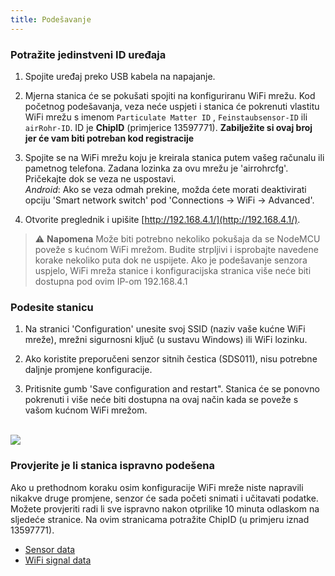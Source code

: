 ```yaml
---
title: Podešavanje
---
```

### Potražite jedinstveni ID uređaja
1. Spojite uređaj preko USB kabela na napajanje.

2. Mjerna stanica će se pokušati spojiti na konfiguriranu WiFi mrežu. Kod početnog podešavanja, veza neće uspjeti i stanica će pokrenuti vlastitu WiFi mrežu s imenom `Particulate Matter ID` , `Feinstaubsensor-ID` ili `airRohr-ID`. ID je **ChipID** (primjerice 13597771). **Zabilježite si ovaj broj jer će vam biti potreban kod registracije**

3. Spojite se na WiFi mrežu koju je kreirala stanica putem vašeg računalu ili pametnog telefona. Zadana lozinka za ovu mrežu je 'airrohrcfg'. Pričekajte dok se veza ne uspostavi.<br>*Android*: Ako se veza odmah prekine, možda ćete morati deaktivirati opciju 'Smart network switch' pod 'Connections -> WiFi -> Advanced'.

4. Otvorite preglednik i upišite [http://192.168.4.1/](http://192.168.4.1/).

> ⚠️ **Napomena** Može biti potrebno nekoliko pokušaja da se NodeMCU poveže s kućnom WiFi mrežom. Budite strpljivi i isprobajte navedene korake nekoliko puta dok ne uspijete. Ako je podešavanje senzora uspjelo, WiFi mreža stanice i konfiguracijska stranica više neće biti dostupna pod ovim IP-om 192.168.4.1

### Podesite stanicu
1. Na stranici 'Configuration' unesite svoj SSID (naziv vaše kućne WiFi mreže), mrežni sigurnosni ključ (u sustavu Windows) ili WiFi lozinku.

2. Ako koristite preporučeni senzor sitnih čestica (SDS011), nisu potrebne daljnje promjene konfiguracije.

3. Pritisnite gumb 'Save configuration and restart". Stanica će se ponovno pokrenuti i više neće biti dostupna na ovaj način kada se poveže s vašom kućnom WiFi mrežom.

<br>

<img src="../docs/airrohr_config_initial.jpg" loading="lazy"/>

<br>

### Provjerite je li stanica ispravno podešena
Ako u prethodnom koraku osim konfiguracije WiFi mreže niste napravili nikakve druge promjene, senzor će sada početi snimati i učitavati podatke. Možete provjeriti radi li sve ispravno nakon otprilike 10 minuta odlaskom na sljedeće stranice. Na ovim stranicama potražite ChipID (u primjeru iznad 13597771).

 * [Sensor data](https://www.madavi.de/sensor/graph.php)
 * [WiFi signal data](https://www.madavi.de/sensor/signal.php)
